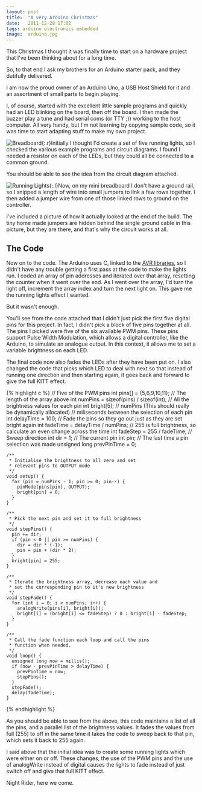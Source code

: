 ```yaml
---
layout: post
title:  "A very Arduino Christmas"
date:   2011-12-28 17:02
tags: arduino electronics embedded
image:  arduino.jpg
---
```

This Christmas I thought it was finally time to start on a hardware project that I've been thinking about for a long time.

So, to that end I ask my brothers for an Arduino starter pack, and they dutifully delivered.

I am now the proud owner of an Arduino Uno, a USB Host Shield for it and an assortment of small parts to begin playing.

I, of course, started with the excellent little sample programs and quickly had an LED blinking on the board, then off the board. I then made the buzzer play a tune and had serial coms (or TTY ;)) working to the host computer. All very handy, but I'm not learning by copying sample code, so it was time to start adapting stuff to make my own project.

![Breadboard](/img/code/running5_bb.preview.png){:.r}Initially I thought I'd create a set of five running lights, so I checked the various example programs and circuit diagrams. I found I needed a resistor on each of the LEDs, but they could all be connected to a common ground.

You should be able to see the idea from the circuit diagram attached.

![Running Lights](/img/code/running5.preview.jpg){:.l}Now, on my mini breadboard I don't have a ground rail, so I snipped a length of wire into small jumpers to link a few rows together. I then added a jumper wire from one of those linked rows to ground on the controller.

I've included a picture of how it actually looked at the end of the build. The tiny home made jumpers are hidden behind the single ground cable in this picture, but they are there, and that's why the circuit works at all.

## The Code ##

Now on to the code. The Arduino uses C, linked to the [AVR libraries](http://www.nongnu.org/avr-libc/user-manual/index.html), so I didn't have any trouble getting a first pass at the code to make the lights run. I coded an array of pin addresses and iterated over that array, resetting the counter when it went over the end. As I went over the array, I'd turn the light off, increment the array index and turn the next light on. This gave me the running lights effect I wanted.

But it wasn't enough.

You'll see from the code attached that I didn't just pick the first five digital pins for this project. In fact, I didn't pick a block of five pins together at all. The pins I picked were five of the six available PWM pins. These pins support Pulse Width Modulation, which allows a digital controller, like the Arduino, to simulate an analogue output. In this context, it allows me to set a variable brightness on each LED.

The final code now also fades the LEDs after they have been put on. I also changed the code that picks which LED to deal with next so that instead of running one direction and then starting again, it goes back and forward to give the full KITT effect.

{% highlight c %}
    // Five of the PWM pins
    int pins[] = {5,6,9,10,11};
    // The length of the array above
    int numPins = sizeof(pins) / sizeof(int);
    // All the brightness values for each pin
    int bright[5]; // numPins (This should really be dynamically allocated)
    // miliseconds between the selection of each pin
    int delayTime = 100;
    // Fade the pins so they go out just as they are set bright again
    int fadeTime = delayTime / numPins;
    // 255 is full brightness, so calculate an even change across the time
    int fadeStep = 255 / fadeTime;
    // Sweep direction
    int dir = 1;
    // The current pin
    int pin;
    // The last time a pin selection was made
    unsigned long prevPinTime = 0;

    /**
     * Initialise the brightness to all zero and set
     * relevant pins to OUTPUT mode
     */
    void setup() {
      for (pin = numPins - 1; pin >= 0; pin--) {
        pinMode(pins[pin], OUTPUT);
        bright[pin] = 0;
      }
    }

    /**
     * Pick the next pin and set it to full brightness
     */
    void stepPins() {
      pin += dir;
      if (pin < 0 || pin >= numPins) {
        dir = dir * (-1);
        pin = pin + (dir * 2);
      }
      bright[pin] = 255;
    }

    /**
     * Iterate the brightness array, decrease each value and
     * set the corresponding pin to it's new brightness
     */
    void stepFade() {
      for (int i = 0; i < numPins; i++) {
        analogWrite(pins[i], bright[i]);
        bright[i] = (bright[i] <= fadeStep) ? 0 : bright[i] - fadeStep;
      }
    }

    /**
     * Call the fade function each loop and call the pins
     * function when needed.
     */
    void loop() {
      unsigned long now = millis();
      if (now - prevPinTime > delayTime) {
        prevPinTime = now;
        stepPins();
      }
      stepFade();
      delay(fadeTime);
    }
{% endhighlight %}

As you should be able to see from the above, this code maintains a list of all the pins, and a parallel list of the brightness values. It fades the values from full (255) to off in the same time it takes the code to sweep back to that pin, which sets it back to 255 again.

I said above that the initial idea was to create some running lights which were either on or off. These changes, the use of the PWM pins and the use of analogWrite instead of digital causes the lights to fade instead of just switch off and give that full KITT effect.

Night Rider, here we come.

